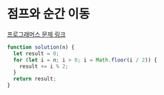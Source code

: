 # 점프와 순간 이동

[프로그래머스 문제 링크](https://programmers.co.kr/learn/courses/30/lessons/42860)

```javascript
function solution(n) {
  let result = 0;
  for (let i = n; i > 0; i = Math.floor(i / 2)) {
    result += i % 2;
  }
  return result;
}
```
